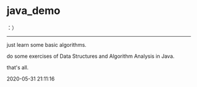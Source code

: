 # java_demo


：）

------

just learn some basic algorithms.

do some exercises of Data Structures and Algorithm Analysis in Java.

that's all.

2020-05-31 21:11:16

